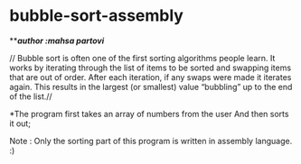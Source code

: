 # bubble-sort-assembly

*****author :mahsa partovi***

// Bubble sort is often one of the first sorting algorithms people learn. 
It works by iterating through the list of items to be sorted and swapping items that are out of order. 
After each iteration, if any swaps were made it iterates again. This results in the largest (or smallest) value “bubbling” up to the end of the list.//



*The program first takes an array of numbers from the user
And then sorts it out;
 
Note : Only the sorting part of this program is written in assembly language. :)



